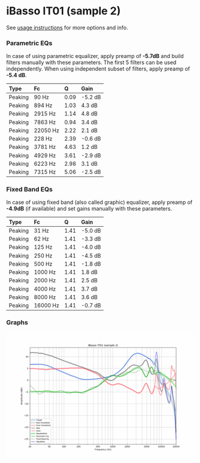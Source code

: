 # iBasso IT01 (sample 2)
See [usage instructions](https://github.com/jaakkopasanen/AutoEq#usage) for more options and info.

### Parametric EQs
In case of using parametric equalizer, apply preamp of **-5.7dB** and build filters manually
with these parameters. The first 5 filters can be used independently.
When using independent subset of filters, apply preamp of **-5.4 dB**.

| Type    | Fc       |    Q | Gain    |
|:--------|:---------|:-----|:--------|
| Peaking | 90 Hz    | 0.09 | -5.2 dB |
| Peaking | 894 Hz   | 1.03 | 4.3 dB  |
| Peaking | 2915 Hz  | 1.14 | 4.8 dB  |
| Peaking | 7863 Hz  | 0.94 | 3.4 dB  |
| Peaking | 22050 Hz | 2.22 | 2.1 dB  |
| Peaking | 228 Hz   | 2.39 | -0.6 dB |
| Peaking | 3781 Hz  | 4.63 | 1.2 dB  |
| Peaking | 4929 Hz  | 3.61 | -2.9 dB |
| Peaking | 6223 Hz  | 2.98 | 3.1 dB  |
| Peaking | 7315 Hz  | 5.06 | -2.5 dB |

### Fixed Band EQs
In case of using fixed band (also called graphic) equalizer, apply preamp of **-4.9dB**
(if available) and set gains manually with these parameters.

| Type    | Fc       |    Q | Gain    |
|:--------|:---------|:-----|:--------|
| Peaking | 31 Hz    | 1.41 | -5.0 dB |
| Peaking | 62 Hz    | 1.41 | -3.3 dB |
| Peaking | 125 Hz   | 1.41 | -4.0 dB |
| Peaking | 250 Hz   | 1.41 | -4.5 dB |
| Peaking | 500 Hz   | 1.41 | -1.8 dB |
| Peaking | 1000 Hz  | 1.41 | 1.8 dB  |
| Peaking | 2000 Hz  | 1.41 | 2.5 dB  |
| Peaking | 4000 Hz  | 1.41 | 3.7 dB  |
| Peaking | 8000 Hz  | 1.41 | 3.6 dB  |
| Peaking | 16000 Hz | 1.41 | -0.7 dB |

### Graphs
![](./iBasso%20IT01%20(sample%202).png)